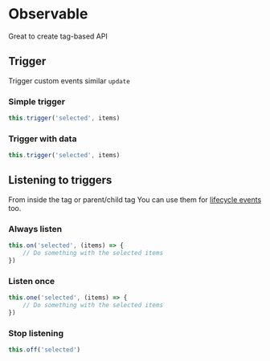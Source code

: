 # Observable

Great to create tag-based API


## Trigger

Trigger custom events similar `update`

### Simple trigger

```js
this.trigger('selected', items)
```

### Trigger with data

```js
this.trigger('selected', items)
```

## Listening to triggers

From inside the tag or parent/child tag
You can use them for [lifecycle events](#lifecycle-events) too.

### Always listen

```js
this.on('selected', (items) => {
    // Do something with the selected items
})
```

### Listen once

```js
this.one('selected', (items) => {
    // Do something with the selected items
})
```

### Stop listening

```js
this.off('selected')
```
